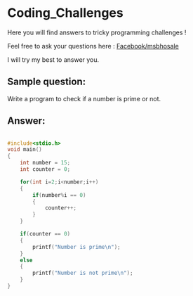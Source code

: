 # Coding_Challenges
Here you will find answers to tricky programming challenges !

Feel free to ask your questions here : [Facebook/msbhosale](https://www.facebook.com/msbhosale97)

I will try my best to answer you.

## Sample question:

Write a program to check if a number is prime or not.

## Answer:

```C

#include<stdio.h>
void main()
{
	int number = 15;
	int counter = 0;

	for(int i=2;i<number;i++)
	{
		if(number%i == 0)
		{
			counter++;
		}
	}

	if(counter == 0)
	{
		printf("Number is prime\n");
	}
	else
	{
		printf("Number is not prime\n");
	}
}
	
```
